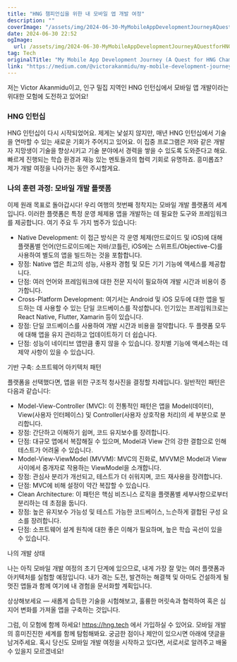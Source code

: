 ```yaml
---
title: "HNG 챔피언십을 위한 내 모바일 앱 개발 여정"
description: ""
coverImage: "/assets/img/2024-06-30-MyMobileAppDevelopmentJourneyAQuestforHNGChampionship_0.png"
date: 2024-06-30 22:52
ogImage: 
  url: /assets/img/2024-06-30-MyMobileAppDevelopmentJourneyAQuestforHNGChampionship_0.png
tag: Tech
originalTitle: "My Mobile App Development Journey (A Quest for HNG Championship!)"
link: "https://medium.com/@victorakanmidu/my-mobile-development-journey-a-quest-for-hng-championship-30e74f459912"
---
```



저는 Victor Akanmidu이고, 인구 밀집 지역인 HNG 인턴십에서 모바일 앱 개발이라는 위대한 모험에 도전하고 있어요!

### HNG 인턴십

HNG 인턴십이 다시 시작되었어요. 제게는 낯설지 않지만, 매년 HNG 인턴십에서 기술을 연마할 수 있는 새로운 기회가 주어지고 있어요. 이 집중 프로그램은 저와 같은 개발자 지망생이 기술을 향상시키고 기술 분야에서 경력을 쌓을 수 있도록 도와준다고 해요. 빠르게 진행되는 학습 환경과 재능 있는 멘토들과의 협력 기회로 유명하죠. 흥미롭죠? 제가 개발 여정을 나아가는 동안 주시할게요.

### 나의 훈련 과정: 모바일 개발 플랫폼

<div class="content-ad"></div>

이제 원래 목표로 돌아갑시다! 우리 여행의 첫번째 정착지는 모바일 개발 플랫폼의 세계입니다. 이러한 플랫폼은 특정 운영 체제용 앱을 개발하는 데 필요한 도구와 프레임워크를 제공합니다. 여기 주요 두 가지 범주가 있습니다:

- Native Development: 이 접근 방식은 각 운영 체제(안드로이드 및 iOS)에 대해 플랫폼별 언어(안드로이드에는 자바/코틀린, iOS에는 스위프트/Objective-C)를 사용하여 별도의 앱을 빌드하는 것을 포함합니다.
- 장점: Native 앱은 최고의 성능, 사용자 경험 및 모든 기기 기능에 액세스를 제공합니다.
- 단점: 여러 언어와 프레임워크에 대한 전문 지식이 필요하여 개발 시간과 비용이 증가합니다.
- Cross-Platform Development: 여기서는 Android 및 iOS 모두에 대한 앱을 빌드하는 데 사용할 수 있는 단일 코드베이스를 작성합니다. 인기있는 프레임워크로는 React Native, Flutter, Xamarin 등이 있습니다.
- 장점: 단일 코드베이스를 사용하여 개발 시간과 비용을 절약합니다. 두 플랫폼 모두에 대해 앱을 유지 관리하고 업데이트하기 더 쉽습니다.
- 단점: 성능이 네이티브 앱만큼 좋지 않을 수 있습니다. 장치별 기능에 액세스하는 데 제약 사항이 있을 수 있습니다.

기반 구축: 소프트웨어 아키텍처 패턴

플랫폼을 선택했다면, 앱을 위한 구조적 청사진을 결정할 차례입니다. 일반적인 패턴은 다음과 같습니다:

<div class="content-ad"></div>

- Model-View-Controller (MVC): 이 전통적인 패턴은 앱을 Model(데이터), View(사용자 인터페이스) 및 Controller(사용자 상호작용 처리)의 세 부분으로 분리합니다.
- 장점: 간단하고 이해하기 쉽며, 코드 유지보수를 장려합니다.
- 단점: 대규모 앱에서 복잡해질 수 있으며, Model과 View 간의 강한 결합으로 인해 테스트가 어려울 수 있습니다.
- Model-View-ViewModel (MVVM): MVC의 진화로, MVVM은 Model과 View 사이에서 중개자로 작용하는 ViewModel을 소개합니다.
- 장점: 관심사 분리가 개선되고, 테스트가 더 쉬워지며, 코드 재사용을 장려합니다.
- 단점: MVC에 비해 설정이 약간 복잡할 수 있습니다.
- Clean Architecture: 이 패턴은 핵심 비즈니스 로직을 플랫폼별 세부사항으로부터 분리하는 데 초점을 둡니다.
- 장점: 높은 유지보수 가능성 및 테스트 가능한 코드베이스, 느슨하게 결합된 구성 요소를 장려합니다.
- 단점: 소프트웨어 설계 원칙에 대한 좋은 이해가 필요하며, 높은 학습 곡선이 있을 수 있습니다.

나의 개발 상태

나는 아직 모바일 개발 여정의 초기 단계에 있으므로, 내게 가장 잘 맞는 여러 플랫폼과 아키텍처를 실험할 예정입니다. 내가 겪는 도전, 발견하는 해결책 및 아마도 건설하게 될 멋진 앱들과 함께 여기에 내 경험을 문서화할 계획입니다.

상상해보세요 — 새롭게 습득한 기술을 시험해보고, 훌륭한 머릿속과 협력하여 혹은 심지어 변화를 가져올 앱을 구축하는 것입니다.

<div class="content-ad"></div>

그럼, 이 모험에 함께 하세요! https://hng.tech 에서 가입하실 수 있어요. 모바일 개발의 흥미진진한 세계를 함께 탐험해봐요. 궁금한 점이나 제안이 있으시면 아래에 댓글을 남겨주세요. 혹시 당신도 모바일 개발 여정을 시작하고 있다면, 서로서로 알려주고 배울 수 있을지 모르겠네요!